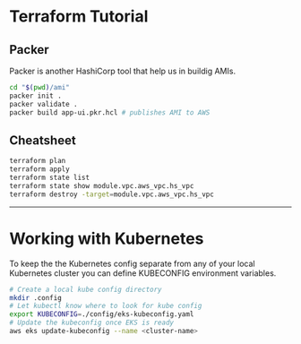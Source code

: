 # Terraform Tutorial


## Packer
Packer is another HashiCorp tool that help us in buildig AMIs.
```bash
cd "$(pwd)/ami"
packer init .
packer validate .
packer build app-ui.pkr.hcl # publishes AMI to AWS
```

## Cheatsheet
```bash
terraform plan
terraform apply
terraform state list
terraform state show module.vpc.aws_vpc.hs_vpc
terraform destroy -target=module.vpc.aws_vpc.hs_vpc
```

---

# Working with Kubernetes
To keep the the Kubernetes config separate from any of your local Kubernetes cluster you can define KUBECONFIG environment variables.

```bash
# Create a local kube config directory
mkdir .config
# Let kubectl know where to look for kube config 
export KUBECONFIG=./config/eks-kubeconfig.yaml
# Update the kubeconfig once EKS is ready
aws eks update-kubeconfig --name <cluster-name>
```
